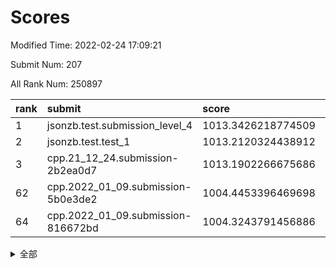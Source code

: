 # Scores

Modified Time: 2022-02-24 17:09:21

Submit Num: 207

All Rank Num: 250897

| rank |               submit               |       score        |       sigma        | pk_num |
| :--- | :--------------------------------- | :----------------- | :----------------- | :----- |
| 1    | jsonzb.test.submission_level_4     | 1013.3426218774509 | 0.8112778866369605 | 4850   |
| 2    | jsonzb.test.test_1                 | 1013.2120324438912 | 0.8224125396320151 | 4844   |
| 3    | cpp.21_12_24.submission-2b2ea0d7   | 1013.1902266675686 | 0.8141827614198369 | 4852   |
| 62   | cpp.2022_01_09.submission-5b0e3de2 | 1004.4453396469698 | 0.7065257727401194 | 4845   |
| 64   | cpp.2022_01_09.submission-816672bd | 1004.3243791456886 | 0.7153328001296918 | 4849   |


<details>
<summary>全部</summary>

| rank |                 submit                 |       score        |       sigma        | pk_num |
| :--- | :------------------------------------- | :----------------- | :----------------- | :----- |
| 1    | jsonzb.test.submission_level_4         | 1013.3426218774509 | 0.8112778866369605 | 4850   |
| 2    | jsonzb.test.test_1                     | 1013.2120324438912 | 0.8224125396320151 | 4844   |
| 3    | cpp.21_12_24.submission-2b2ea0d7       | 1013.1902266675686 | 0.8141827614198369 | 4852   |
| 4    | gobigger.level_3.submission_level_3_33 | 1011.3850914289259 | 0.7604972953212913 | 4846   |
| 5    | gobigger.level_3.submission_level_3_7  | 1010.9387493181902 | 0.7423702172381956 | 4853   |
| 6    | gobigger.level_3.submission_level_3_41 | 1010.8538197471557 | 0.7860084297520493 | 4851   |
| 7    | gobigger.level_3.submission_level_3_37 | 1010.833345982168  | 0.784684158026753  | 4848   |
| 8    | gobigger.level_3.submission_level_3_45 | 1010.802385388874  | 0.7635857471429067 | 4854   |
| 9    | gobigger.level_3.submission_level_3_3  | 1010.7948413151186 | 0.7819056845718432 | 4850   |
| 10   | gobigger.level_3.submission_level_3_25 | 1010.77744167386   | 0.7618791774443981 | 4848   |
| 11   | gobigger.level_3.submission_level_3_21 | 1010.6353541610363 | 0.7634816252700389 | 4847   |
| 12   | gobigger.level_3.submission_level_3_32 | 1010.5281608610263 | 0.7549229790008718 | 4845   |
| 13   | gobigger.level_3.submission_level_3_34 | 1010.5164713084639 | 0.7609647407197345 | 4849   |
| 14   | gobigger.level_3.submission_level_3_42 | 1010.4706440241672 | 0.7646677899956873 | 4843   |
| 15   | gobigger.level_3.submission_level_3_9  | 1010.4212575400824 | 0.7470056659352285 | 4844   |
| 16   | gobigger.level_3.submission_level_3_38 | 1010.3472335408652 | 0.7509565935713677 | 4849   |
| 17   | gobigger.level_3.submission_level_3_17 | 1010.3319777181164 | 0.7378666772285059 | 4850   |
| 18   | gobigger.level_3.submission_level_3_27 | 1010.1931972535557 | 0.7569752883985515 | 4847   |
| 19   | gobigger.level_3.submission_level_3_18 | 1010.188478940614  | 0.7550287787718678 | 4850   |
| 20   | gobigger.level_3.submission_level_3_1  | 1010.1811946327837 | 0.7516682573929637 | 4851   |
| 21   | gobigger.level_3.submission_level_3_13 | 1010.1406384758848 | 0.7537708378512855 | 4854   |
| 22   | gobigger.level_3.submission_level_3_47 | 1010.105041351882  | 0.7645295431639387 | 4846   |
| 23   | gobigger.level_3.submission_level_3_20 | 1010.0432307304526 | 0.7257840543179466 | 4851   |
| 24   | gobigger.level_3.submission_level_3_48 | 1010.0296918978274 | 0.7547920467683913 | 4848   |
| 25   | gobigger.level_3.submission_level_3_2  | 1010.0276030095769 | 0.7529375235272848 | 4844   |
| 26   | gobigger.level_3.submission_level_3_36 | 1010.0229975006598 | 0.7669031142695942 | 4848   |
| 27   | gobigger.level_3.submission_level_3_30 | 1009.989569952694  | 0.7607671904649447 | 4851   |
| 28   | gobigger.level_3.submission_level_3_15 | 1009.9868598050786 | 0.7567747006243223 | 4845   |
| 29   | gobigger.level_3.submission_level_3_35 | 1009.9822765220966 | 0.7696224527854282 | 4851   |
| 30   | gobigger.level_3.submission_level_3_28 | 1009.9657348143832 | 0.7655167685410457 | 4843   |
| 31   | gobigger.level_3.submission_level_3_16 | 1009.8898721849328 | 0.7622858921653907 | 4853   |
| 32   | gobigger.level_3.submission_level_3_43 | 1009.8434264063231 | 0.7559106986476498 | 4848   |
| 33   | gobigger.level_3.submission_level_3_0  | 1009.7477408586652 | 0.7546548801219588 | 4847   |
| 34   | gobigger.level_3.submission_level_3_31 | 1009.7244237774664 | 0.7400353560657823 | 4851   |
| 35   | gobigger.level_3.submission_level_3_40 | 1009.7167621038573 | 0.7648661742279874 | 4850   |
| 36   | gobigger.level_3.submission_level_3_12 | 1009.7143636025954 | 0.7540422324611842 | 4848   |
| 37   | gobigger.level_3.submission_level_3_23 | 1009.6453980776193 | 0.7396433057020098 | 4846   |
| 38   | gobigger.level_3.submission_level_3_46 | 1009.6020048753724 | 0.7482718138930002 | 4847   |
| 39   | gobigger.level_3.submission_level_3_24 | 1009.5607859019435 | 0.7741590353534263 | 4852   |
| 40   | gobigger.level_3.submission_level_3_39 | 1009.5547751280737 | 0.7606520691400437 | 4851   |
| 41   | gobigger.level_3.submission_level_3_19 | 1009.4766403209147 | 0.7634147961097242 | 4848   |
| 42   | gobigger.level_3.submission_level_3_6  | 1009.4404536103808 | 0.7732455455453081 | 4852   |
| 43   | gobigger.level_3.submission_level_3_8  | 1009.4066849726597 | 0.7405119073329609 | 4847   |
| 44   | gobigger.level_3.submission_level_3_14 | 1009.3669258352539 | 0.7515362645783068 | 4844   |
| 45   | gobigger.level_3.submission_level_3_10 | 1009.3397413725871 | 0.7406385406463271 | 4846   |
| 46   | gobigger.level_3.submission_level_3_49 | 1009.2471502813248 | 0.7406288936781488 | 4850   |
| 47   | gobigger.level_3.submission_level_3_11 | 1009.1096741046648 | 0.7533002979474525 | 4849   |
| 48   | gobigger.level_3.submission_level_3_4  | 1008.8664167654241 | 0.7707524130880941 | 4851   |
| 49   | gobigger.level_3.submission_level_3_26 | 1008.7304632039501 | 0.7707108120933603 | 4849   |
| 50   | gobigger.level_3.submission_level_3_44 | 1008.2716527984303 | 0.7226399015858315 | 4849   |
| 51   | gobigger.level_3.submission_level_3_22 | 1008.1136080714583 | 0.7509095687210907 | 4850   |
| 52   | gobigger.level_3.submission_level_3_29 | 1008.0706193199313 | 0.7280749204517121 | 4853   |
| 53   | gobigger.level_3.submission_level_3_5  | 1007.5165409506413 | 0.7593466548220378 | 4847   |
| 54   | gobigger.level_1.submission_level_1_39 | 1005.3386154486259 | 0.727697676860643  | 4852   |
| 55   | gobigger.level_1.submission_level_1_29 | 1005.156434014958  | 0.7063329674853186 | 4849   |
| 56   | gobigger.level_1.submission_level_1_18 | 1004.8166246366201 | 0.7275528286309803 | 4849   |
| 57   | gobigger.level_1.submission_level_1_16 | 1004.6963972432777 | 0.7276770631305907 | 4849   |
| 58   | gobigger.level_1.submission_level_1_34 | 1004.6145544526307 | 0.7112763148941399 | 4843   |
| 59   | gobigger.level_1.submission_level_1_32 | 1004.5090485279901 | 0.7182861158150097 | 4852   |
| 60   | gobigger.level_1.submission_level_1_0  | 1004.504805718725  | 0.7068399703250833 | 4842   |
| 61   | gobigger.level_1.submission_level_1_23 | 1004.496498202566  | 0.7164580170790162 | 4852   |
| 62   | cpp.2022_01_09.submission-5b0e3de2     | 1004.4453396469698 | 0.7065257727401194 | 4845   |
| 63   | gobigger.level_1.submission_level_1_12 | 1004.4225815669118 | 0.7306484626172631 | 4846   |
| 64   | cpp.2022_01_09.submission-816672bd     | 1004.3243791456886 | 0.7153328001296918 | 4849   |
| 65   | gobigger.level_1.submission_level_1_48 | 1004.3108247834438 | 0.7263156221408467 | 4851   |
| 66   | gobigger.level_1.submission_level_1_45 | 1004.1969151703217 | 0.7131797822475981 | 4854   |
| 67   | gobigger.level_1.submission_level_1_31 | 1004.1391889599772 | 0.7035158332653312 | 4844   |
| 68   | gobigger.level_1.submission_level_1_10 | 1003.9606784443611 | 0.705892941362409  | 4849   |
| 69   | gobigger.level_1.submission_level_1_28 | 1003.8733463100373 | 0.7197008717757901 | 4845   |
| 70   | gobigger.level_1.submission_level_1_1  | 1003.8375943234269 | 0.715719430433663  | 4850   |
| 71   | gobigger.level_1.submission_level_1_8  | 1003.7467106011449 | 0.7086770110056976 | 4852   |
| 72   | gobigger.level_1.submission_level_1_13 | 1003.5293964568505 | 0.7175345936069553 | 4851   |
| 73   | gobigger.level_1.submission_level_1_11 | 1003.4942084952352 | 0.7168403419700845 | 4848   |
| 74   | gobigger.level_1.submission_level_1_35 | 1003.3943857696041 | 0.7083690307227998 | 4850   |
| 75   | gobigger.level_1.submission_level_1_36 | 1003.3511093336421 | 0.7192087551959534 | 4848   |
| 76   | gobigger.level_1.submission_level_1_6  | 1003.3505539101237 | 0.7189658666433002 | 4847   |
| 77   | gobigger.level_1.submission_level_1_26 | 1003.23044996323   | 0.7129159016955916 | 4850   |
| 78   | gobigger.level_1.submission_level_1_2  | 1003.2217376953871 | 0.7189386272067203 | 4851   |
| 79   | gobigger.level_1.submission_level_1_15 | 1003.1812146947339 | 0.7057788681206425 | 4846   |
| 80   | gobigger.level_1.submission_level_1_14 | 1003.1707906949001 | 0.7121321183851905 | 4850   |
| 81   | gobigger.level_1.submission_level_1_4  | 1003.133859851577  | 0.7139370173090696 | 4846   |
| 82   | gobigger.level_1.submission_level_1_17 | 1003.1008845209519 | 0.7166373017368425 | 4849   |
| 83   | gobigger.level_1.submission_level_1_42 | 1003.0983923953712 | 0.7180297047111904 | 4853   |
| 84   | gobigger.level_1.submission_level_1_49 | 1003.0963728292766 | 0.7202650226979004 | 4850   |
| 85   | gobigger.level_1.submission_level_1_46 | 1003.0908896151859 | 0.7127528720617453 | 4851   |
| 86   | gobigger.level_1.submission_level_1_33 | 1003.0216292589788 | 0.7124740573271798 | 4847   |
| 87   | gobigger.level_1.submission_level_1_21 | 1002.9154486617925 | 0.7133304607016213 | 4848   |
| 88   | gobigger.level_1.submission_level_1_44 | 1002.8453858381052 | 0.7282247584845946 | 4852   |
| 89   | gobigger.level_1.submission_level_1_38 | 1002.819659136143  | 0.7040680322101204 | 4847   |
| 90   | gobigger.level_1.submission_level_1_25 | 1002.8195178479992 | 0.7201934488049573 | 4858   |
| 91   | gobigger.level_1.submission_level_1_19 | 1002.7421022983522 | 0.7128228422157622 | 4853   |
| 92   | gobigger.level_1.submission_level_1_22 | 1002.7078567486591 | 0.7153150649457946 | 4844   |
| 93   | gobigger.level_1.submission_level_1_3  | 1002.6759724346127 | 0.7116200826959432 | 4842   |
| 94   | gobigger.level_1.submission_level_1_43 | 1002.6749720475104 | 0.7118473686484541 | 4845   |
| 95   | gobigger.level_1.submission_level_1_47 | 1002.6598216092935 | 0.7137908565377434 | 4850   |
| 96   | gobigger.level_1.submission_level_1_24 | 1002.6234360235864 | 0.7111391464116176 | 4854   |
| 97   | gobigger.level_1.submission_level_1_30 | 1002.6189276770899 | 0.7144459703258376 | 4848   |
| 98   | gobigger.level_1.submission_level_1_9  | 1002.5741185507748 | 0.7017765450707989 | 4847   |
| 99   | gobigger.level_1.submission_level_1_41 | 1002.5013017028772 | 0.7086800323487561 | 4852   |
| 100  | gobigger.level_1.submission_level_1_27 | 1002.4211561652746 | 0.7146810466446346 | 4847   |
| 101  | gobigger.level_1.submission_level_1_7  | 1002.2237560800968 | 0.7063520271113727 | 4848   |
| 102  | gobigger.level_1.submission_level_1_20 | 1002.1229328092943 | 0.7113507636287262 | 4852   |
| 103  | gobigger.level_1.submission_level_1_40 | 1001.6796400192653 | 0.7063836707006287 | 4848   |
| 104  | gobigger.level_1.submission_level_1_5  | 1001.4029692146079 | 0.7123571000019107 | 4846   |
| 105  | gobigger.level_1.submission_level_1_37 | 1001.2573017763111 | 0.7165272228117986 | 4843   |
| 106  | gobigger.random.submission_random_41   | 997.5039211704974  | 0.7036256054711677 | 4849   |
| 107  | gobigger.random.submission_random_3    | 997.2769451510628  | 0.699844594800859  | 4844   |
| 108  | gobigger.random.submission_random_30   | 997.1799535172091  | 0.7109052257739344 | 4850   |
| 109  | gobigger.random.submission_random_42   | 997.070616502287   | 0.7196487241218049 | 4846   |
| 110  | gobigger.random.submission_random_33   | 997.0122813693808  | 0.7212749311432208 | 4849   |
| 111  | gobigger.random.submission_random_19   | 996.8587698364872  | 0.7139531630185812 | 4839   |
| 112  | gobigger.random.submission_random_24   | 996.8307396949637  | 0.6981337877082708 | 4845   |
| 113  | gobigger.random.submission_random_39   | 996.7722962294421  | 0.7177720078381977 | 4845   |
| 114  | gobigger.random.submission_random_27   | 996.7503894810447  | 0.7141034334264987 | 4845   |
| 115  | gobigger.random.submission_random_36   | 996.68613282865    | 0.7015413874346769 | 4851   |
| 116  | gobigger.random.submission_random_6    | 996.6254679303124  | 0.7062693034338035 | 4844   |
| 117  | gobigger.random.submission_random_4    | 996.5911302824885  | 0.717883176722344  | 4847   |
| 118  | gobigger.random.submission_random_12   | 996.583766814542   | 0.7124135469254781 | 4851   |
| 119  | gobigger.random.submission_random_44   | 996.5240758917917  | 0.7144731377006525 | 4846   |
| 120  | gobigger.random.submission_random_0    | 996.5012254283176  | 0.7090553258004619 | 4853   |
| 121  | gobigger.random.submission_random_9    | 996.4433011019753  | 0.7011367836637187 | 4848   |
| 122  | gobigger.random.submission_random_18   | 996.3722268321987  | 0.7056207662913743 | 4850   |
| 123  | gobigger.random.submission_random_25   | 996.3379035112574  | 0.7148443775914248 | 4848   |
| 124  | gobigger.random.submission_random_16   | 996.269664767879   | 0.7148601897397012 | 4847   |
| 125  | gobigger.random.submission_random_1    | 996.1988513946709  | 0.7064837244682902 | 4851   |
| 126  | gobigger.random.submission_random_35   | 996.1686640920327  | 0.7144787990332763 | 4845   |
| 127  | gobigger.random.submission_random_37   | 996.1440284511591  | 0.7128942965361562 | 4848   |
| 128  | gobigger.random.submission_random_21   | 996.0990567903443  | 0.7100267536467022 | 4849   |
| 129  | gobigger.random.submission_random_20   | 996.0885243885141  | 0.7051047040061647 | 4848   |
| 130  | gobigger.random.submission_random_17   | 996.052007765743   | 0.7121377254345191 | 4850   |
| 131  | gobigger.random.submission_random_43   | 996.0171838964927  | 0.7060613553871499 | 4851   |
| 132  | gobigger.random.submission_random_5    | 995.994490368115   | 0.6992160308169258 | 4845   |
| 133  | gobigger.random.submission_random_13   | 995.9437359148038  | 0.7127021607732967 | 4849   |
| 134  | gobigger.random.submission_random_32   | 995.9106461022667  | 0.7120950522312335 | 4848   |
| 135  | gobigger.random.submission_random_10   | 995.9058013652664  | 0.7122701833315078 | 4847   |
| 136  | gobigger.random.submission_random_15   | 995.8857824464959  | 0.7129209779380487 | 4848   |
| 137  | gobigger.random.submission_random_49   | 995.8299731690178  | 0.7067170281400023 | 4842   |
| 138  | gobigger.random.submission_random_40   | 995.7124109067223  | 0.7104625638934489 | 4851   |
| 139  | gobigger.random.submission_random_14   | 995.7056219962549  | 0.7005906442357948 | 4850   |
| 140  | gobigger.random.submission_random_7    | 995.6726253545439  | 0.718724990364992  | 4848   |
| 141  | gobigger.random.submission_random_48   | 995.6091002239017  | 0.7135595662268348 | 4847   |
| 142  | gobigger.random.submission_random_28   | 995.5880857701088  | 0.7143845997053822 | 4850   |
| 143  | gobigger.random.submission_random_45   | 995.5309598068693  | 0.7159850284144301 | 4845   |
| 144  | gobigger.random.submission_random_23   | 995.449967385781   | 0.7147094620280565 | 4848   |
| 145  | gobigger.random.submission_random_26   | 995.2932344402855  | 0.7206373029754387 | 4852   |
| 146  | gobigger.random.submission_random_47   | 995.2491155770281  | 0.7068428773285517 | 4848   |
| 147  | gobigger.random.submission_random_29   | 995.1304050678594  | 0.7023056539647184 | 4849   |
| 148  | gobigger.random.submission_random_46   | 995.1208821849109  | 0.7172116197433569 | 4848   |
| 149  | gobigger.random.submission_random_2    | 995.0068492355297  | 0.711573704323264  | 4847   |
| 150  | gobigger.random.submission_random_22   | 994.9694644394702  | 0.7329783259298881 | 4845   |
| 151  | gobigger.random.submission_random_38   | 994.8271803103505  | 0.7188232778765021 | 4849   |
| 152  | gobigger.random.submission_random_8    | 994.7723477319827  | 0.7122085284981734 | 4846   |
| 153  | gobigger.random.submission_random_31   | 994.7379390137461  | 0.7225374258527452 | 4844   |
| 154  | gobigger.random.submission_random_11   | 994.470744408695   | 0.7350286225015235 | 4845   |
| 155  | gobigger.random.submission_random_34   | 994.3448200799359  | 0.7074437623884035 | 4849   |
| 156  | gobigger.level_2.submission_level_2_4  | 993.97317913388    | 0.7367075652854702 | 4850   |
| 157  | gobigger.level_2.submission_level_2_39 | 993.6172193530392  | 0.7252697572686547 | 4851   |
| 158  | gobigger.level_2.submission_level_2_47 | 993.3524667450159  | 0.7368229042013585 | 4848   |
| 159  | gobigger.level_2.submission_level_2_36 | 993.2152390089597  | 0.7378280673112895 | 4848   |
| 160  | gobigger.level_2.submission_level_2_21 | 993.1896572017646  | 0.7370546045165005 | 4850   |
| 161  | gobigger.level_2.submission_level_2_9  | 993.0761040801665  | 0.7318236107221376 | 4850   |
| 162  | gobigger.level_2.submission_level_2_49 | 993.0645690833046  | 0.7513283208032734 | 4852   |
| 163  | gobigger.level_2.submission_level_2_22 | 993.0146218278331  | 0.7424446775516494 | 4848   |
| 164  | gobigger.level_2.submission_level_2_32 | 992.9970952354013  | 0.7399041694834355 | 4850   |
| 165  | gobigger.level_2.submission_level_2_23 | 992.9456106492671  | 0.7497180322023977 | 4844   |
| 166  | gobigger.level_2.submission_level_2_5  | 992.9371789419104  | 0.7376035080254905 | 4850   |
| 167  | gobigger.level_2.submission_level_2_48 | 992.9318450039759  | 0.7334504282195224 | 4846   |
| 168  | gobigger.level_2.submission_level_2_40 | 992.8859432936933  | 0.7468038029506958 | 4850   |
| 169  | gobigger.level_2.submission_level_2_29 | 992.8294434640569  | 0.7424696551752133 | 4850   |
| 170  | gobigger.level_2.submission_level_2_19 | 992.7666224990079  | 0.7261248276544604 | 4851   |
| 171  | gobigger.level_2.submission_level_2_20 | 992.7473148290288  | 0.7475190211335385 | 4850   |
| 172  | gobigger.level_2.submission_level_2_24 | 992.6021710745741  | 0.7432939378710651 | 4848   |
| 173  | gobigger.level_2.submission_level_2_33 | 992.5798495826654  | 0.7395588110916956 | 4849   |
| 174  | gobigger.level_2.submission_level_2_6  | 992.4642191550626  | 0.7443998659922146 | 4845   |
| 175  | gobigger.level_2.submission_level_2_16 | 992.446717272689   | 0.755506341641315  | 4847   |
| 176  | gobigger.level_2.submission_level_2_2  | 992.4127334813383  | 0.7475162734194319 | 4845   |
| 177  | gobigger.level_2.submission_level_2_18 | 992.3963398988724  | 0.7288548862480277 | 4850   |
| 178  | gobigger.level_2.submission_level_2_31 | 992.3714630147783  | 0.7491881472463827 | 4853   |
| 179  | gobigger.level_2.submission_level_2_30 | 992.3112571935142  | 0.7687150587973615 | 4852   |
| 180  | gobigger.level_2.submission_level_2_7  | 992.3049277525732  | 0.7444818257279054 | 4849   |
| 181  | gobigger.level_2.submission_level_2_15 | 992.2868977546034  | 0.7481347123969151 | 4852   |
| 182  | gobigger.level_2.submission_level_2_10 | 992.2451352048126  | 0.7582692148097585 | 4847   |
| 183  | gobigger.level_2.submission_level_2_41 | 992.1948298564047  | 0.7585977415216661 | 4853   |
| 184  | gobigger.level_2.submission_level_2_27 | 992.0343479873872  | 0.7561530320272305 | 4849   |
| 185  | gobigger.level_2.submission_level_2_8  | 992.0276787806544  | 0.7453645552402426 | 4849   |
| 186  | gobigger.level_2.submission_level_2_34 | 991.9538163202933  | 0.7452904146003735 | 4845   |
| 187  | gobigger.level_2.submission_level_2_44 | 991.8984511931328  | 0.7458302761475168 | 4844   |
| 188  | gobigger.level_2.submission_level_2_25 | 991.846697292163   | 0.752312765998717  | 4845   |
| 189  | gobigger.level_2.submission_level_2_12 | 991.7805537873699  | 0.7454875623493875 | 4847   |
| 190  | gobigger.level_2.submission_level_2_14 | 991.7478671481028  | 0.7402070917095995 | 4847   |
| 191  | gobigger.level_2.submission_level_2_17 | 991.6568144151385  | 0.7568313981704474 | 4850   |
| 192  | gobigger.level_2.submission_level_2_42 | 991.4920384988613  | 0.7499985205868126 | 4848   |
| 193  | gobigger.level_2.submission_level_2_28 | 991.4901295520066  | 0.7534914082143075 | 4845   |
| 194  | gobigger.level_2.submission_level_2_1  | 991.3457308314552  | 0.7557405034248854 | 4848   |
| 195  | gobigger.level_2.submission_level_2_3  | 991.2877414195545  | 0.7565534892887381 | 4849   |
| 196  | gobigger.level_2.submission_level_2_46 | 991.1671098238136  | 0.7521785403726259 | 4847   |
| 197  | gobigger.level_2.submission_level_2_0  | 991.0490461790737  | 0.744148309504473  | 4849   |
| 198  | gobigger.level_2.submission_level_2_35 | 990.9891229917135  | 0.7368115288345586 | 4845   |
| 199  | gobigger.level_2.submission_level_2_11 | 990.8877640905201  | 0.763334224027024  | 4847   |
| 200  | gobigger.level_2.submission_level_2_13 | 990.7427586077182  | 0.7628731845522416 | 4851   |
| 201  | gobigger.level_2.submission_level_2_43 | 990.6949575709024  | 0.7764820137772236 | 4843   |
| 202  | gobigger.level_2.submission_level_2_45 | 990.5340395707066  | 0.7770435037358371 | 4843   |
| 203  | gobigger.level_2.submission_level_2_37 | 990.523387823669   | 0.7612077496292984 | 4846   |
| 204  | gobigger.level_2.submission_level_2_38 | 990.4944283507456  | 0.7886694213084079 | 4849   |
| 205  | gobigger.level_2.submission_level_2_26 | 990.4571273750554  | 0.7608150842839487 | 4839   |
| 206  | gobigger.none.submission_none_1        | 977.5472284637758  | 1.3587703129125699 | 4847   |
| 207  | gobigger.none.submission_none_0        | 976.082601865113   | 1.473737279535472  | 4848   |

</details>